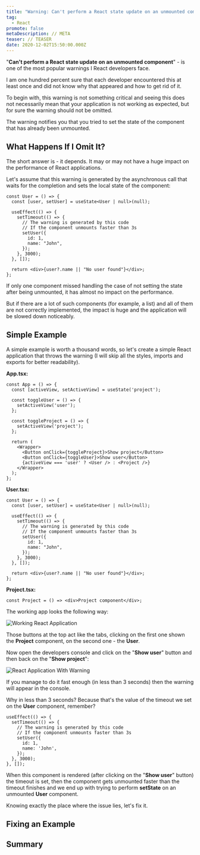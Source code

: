 ```yaml
---
title: "Warning: Can't perform a React state update on an unmounted component"
tag:
  - React
promote: false
metaDescription: // META
teaser: // TEASER
date: 2020-12-02T15:50:00.000Z
---
```

"**Can't perform a React state update on an unmounted component**" - is one of the most popular warnings I React developers face.

I am one hundred percent sure that each developer encountered this at least once and did not know why that appeared and how to get rid of it.

To begin with, this warning is not something critical and seeing this does not necessarily mean that your application is not working as expected, but for sure the warning should not be omitted.

The warning notifies you that you tried to set the state of the component that has already been unmounted.

## What Happens If I Omit It?

The short answer is - it depends. It may or may not have a huge impact on the performance of React applications.

Let's assume that this warning is generated by the asynchronous call that waits for the completion and sets the local state of the component:

```tsx
const User = () => {
  const [user, setUser] = useState<User | null>(null);

  useEffect(() => {
    setTimeout(() => {
      // The warning is generated by this code
      // If the component unmounts faster than 3s
      setUser({
        id: 1,
        name: "John",
      });
    }, 3000);
  }, []);

  return <div>{user?.name || "No user found"}</div>;
};

```

If only one component missed handling the case of not setting the state after being unmounted, it has almost no impact on the performance.

But if there are a lot of such components (for example, a list) and all of them are not correctly implemented, the impact is huge and the application will be slowed down noticeably.

## Simple Example

A simple example is worth a thousand words, so let's create a simple React application that throws the warning (I will skip all the styles, imports and exports for better readability).

**App.tsx:**

```tsx
const App = () => {
  const [activeView, setActiveView] = useState('project');

  const toggleUser = () => {
    setActiveView('user');
  };

  const toggleProject = () => {
    setActiveView('project');
  };

  return (
    <Wrapper>
      <Button onClick={toggleProject}>Show project</Button>
      <Button onClick={toggleUser}>Show user</Button>
      {activeView === 'user' ? <User /> : <Project />}
    </Wrapper>
  );
};
```

**User.tsx:**

```tsx
const User = () => {
  const [user, setUser] = useState<User | null>(null);

  useEffect(() => {
    setTimeout(() => {
      // The warning is generated by this code
      // If the component unmounts faster than 3s
      setUser({
        id: 1,
        name: "John",
      });
    }, 3000);
  }, []);

  return <div>{user?.name || "No user found"}</div>;
};
```

**Project.tsx:**

```tsx
const Project = () => <div>Project component</div>;

```

The working app looks the following way:

![Working React Application](/img/screenshot-2020-12-01-at-20.01.04.png "Working React Application")

Those buttons at the top act like the tabs, clicking on the first one shown the **Project** component, on the second one - the **User**.

Now open the developers console and click on the "**Show user**" button and then back on the "**Show project**":

![React Application With Warning](/img/ezgif.com-gif-maker-3-.gif "React Application With Warning")

If you manage to do it fast enough (in less than 3 seconds) then the warning will appear in the console.

Why in less than 3 seconds? Because that's the value of the timeout we set on the **User** component, remember?

```tsx
useEffect(() => {
  setTimeout(() => {
    // The warning is generated by this code
    // If the component unmounts faster than 3s
    setUser({
      id: 1,
      name: 'John',
    });
  }, 3000);
}, []);
```

When this component is rendered (after clicking on the "**Show user**" button) the timeout is set, then the component gets unmounted faster than the timeout finishes and we end up with trying to perform **setState** on an unmounted **User** component.

Knowing exactly the place where the issue lies, let's fix it.

## Fixing an Example

## Summary